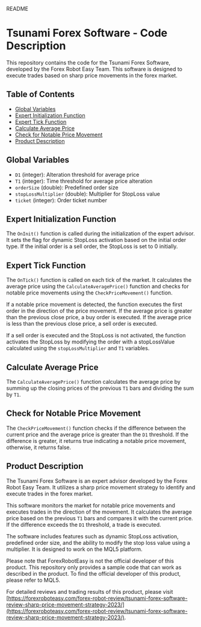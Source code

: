 README

# Tsunami Forex Software - Code Description

This repository contains the code for the Tsunami Forex Software, developed by the Forex Robot Easy Team. This software is designed to execute trades based on sharp price movements in the forex market.

## Table of Contents

- [Global Variables](#global-variables)
- [Expert Initialization Function](#expert-initialization-function)
- [Expert Tick Function](#expert-tick-function)
- [Calculate Average Price](#calculate-average-price)
- [Check for Notable Price Movement](#check-for-notable-price-movement)
- [Product Description](#product-description)

## Global Variables

- `D1` (integer): Alteration threshold for average price
- `T1` (integer): Time threshold for average price alteration
- `orderSize` (double): Predefined order size
- `stopLossMultiplier` (double): Multiplier for StopLoss value
- `ticket` (integer): Order ticket number

## Expert Initialization Function

The `OnInit()` function is called during the initialization of the expert advisor. It sets the flag for dynamic StopLoss activation based on the initial order type. If the initial order is a sell order, the StopLoss is set to 0 initially.

## Expert Tick Function

The `OnTick()` function is called on each tick of the market. It calculates the average price using the `CalculateAveragePrice()` function and checks for notable price movements using the `CheckPriceMovement()` function.

If a notable price movement is detected, the function executes the first order in the direction of the price movement. If the average price is greater than the previous close price, a buy order is executed. If the average price is less than the previous close price, a sell order is executed.

If a sell order is executed and the StopLoss is not activated, the function activates the StopLoss by modifying the order with a stopLossValue calculated using the `stopLossMultiplier` and `T1` variables.

## Calculate Average Price

The `CalculateAveragePrice()` function calculates the average price by summing up the closing prices of the previous `T1` bars and dividing the sum by `T1`.

## Check for Notable Price Movement

The `CheckPriceMovement()` function checks if the difference between the current price and the average price is greater than the `D1` threshold. If the difference is greater, it returns true indicating a notable price movement, otherwise, it returns false.

## Product Description

The Tsunami Forex Software is an expert advisor developed by the Forex Robot Easy Team. It utilizes a sharp price movement strategy to identify and execute trades in the forex market.

This software monitors the market for notable price movements and executes trades in the direction of the movement. It calculates the average price based on the previous `T1` bars and compares it with the current price. If the difference exceeds the `D1` threshold, a trade is executed.

The software includes features such as dynamic StopLoss activation, predefined order size, and the ability to modify the stop loss value using a multiplier. It is designed to work on the MQL5 platform.

Please note that ForexRobotEasy is not the official developer of this product. This repository only provides a sample code that can work as described in the product. To find the official developer of this product, please refer to MQL5.

For detailed reviews and trading results of this product, please visit [https://forexroboteasy.com/forex-robot-review/tsunami-forex-software-review-sharp-price-movement-strategy-2023/](https://forexroboteasy.com/forex-robot-review/tsunami-forex-software-review-sharp-price-movement-strategy-2023/).
